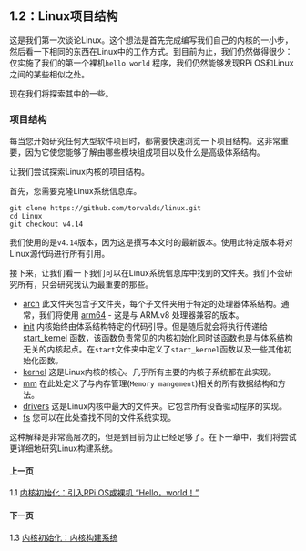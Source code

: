 ## 1.2：Linux项目结构

这是我们第一次谈论Linux。这个想法是首先完成编写我们自己的内核的一小步，然后看一下相同的东西在Linux中的工作方式。到目前为止，我们仍然做得很少：仅实施了我们的第一个裸机`hello world` 程序，我们仍然能够发现RPi OS和Linux之间的某些相似之处。

现在我们将探索其中的一些。

### 项目结构

每当您开始研究任何大型软件项目时，都需要快速浏览一下项目结构。这非常重要，因为它使您能够了解由哪些模块组成项目以及什么是高级体系结构。

让我们尝试探索Linux内核的项目结构。

首先，您需要克隆Linux系统信息库。

```
git clone https://github.com/torvalds/linux.git
cd Linux
git checkout v4.14
```

我们使用的是`v4.14`版本，因为这是撰写本文时的最新版本。使用此特定版本将对Linux源代码进行所有引用。

接下来，让我们看一下我们可以在Linux系统信息库中找到的文件夹。我们不会研究所有，只会研究我认为最重要的那些。

* [arch](https://github.com/torvalds/linux/tree/v4.14/arch) 此文件夹包含子文件夹，每个子文件夹用于特定的处理器体系结构。通常，我们将使用 [arm64](https://github.com/torvalds/linux/tree/v4.14/arch/arm64) - 这是与 ARM.v8 处理器兼容的版本。
* [init](https://github.com/torvalds/linux/tree/v4.14/init) 内核始终由体系结构特定的代码引导。但是随后就会将执行传递给 [start_kernel](https://github.com/torvalds/linux/blob/v4.14/init/main.c#L509) 函数，该函数负责常见的内核初始化同时该函数也是与体系结构无关的内核起点。在`start`文件夹中定义了`start_kernel`函数以及一些其他初始化函数。
* [kernel](https://github.com/torvalds/linux/tree/v4.14/kernel) 这是Linux内核的核心。几乎所有主要的内核子系统都在此实现。
* [mm](https://github.com/torvalds/linux/tree/v4.14/mm) 在此处定义了与内存管理(`Memory mangement`)相关的所有数据结构和方法。
* [drivers](https://github.com/torvalds/linux/tree/v4.14/drivers) 这是Linux内核中最大的文件夹。它包含所有设备驱动程序的实现。
* [fs](https://github.com/torvalds/linux/tree/v4.14/fs) 您可以在此处查找不同的文件系统实现。

这种解释是非常高层次的，但是到目前为止已经足够了。在下一章中，我们将尝试更详细地研究Linux构建系统。

#### 上一页

1.1 [内核初始化：引入RPi OS或裸机 “Hello，world！”](../../../docs/lesson01/rpi-os.md)

#### 下一页

1.3 [内核初始化：内核构建系统](../../../docs/lesson01/linux/build-system.md)